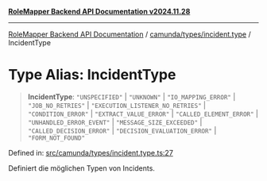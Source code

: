 [**RoleMapper Backend API Documentation v2024.11.28**](../../../../README.md)

***

[RoleMapper Backend API Documentation](../../../../modules.md) / [camunda/types/incident.type](../README.md) / IncidentType

# Type Alias: IncidentType

> **IncidentType**: `"UNSPECIFIED"` \| `"UNKNOWN"` \| `"IO_MAPPING_ERROR"` \| `"JOB_NO_RETRIES"` \| `"EXECUTION_LISTENER_NO_RETRIES"` \| `"CONDITION_ERROR"` \| `"EXTRACT_VALUE_ERROR"` \| `"CALLED_ELEMENT_ERROR"` \| `"UNHANDLED_ERROR_EVENT"` \| `"MESSAGE_SIZE_EXCEEDED"` \| `"CALLED_DECISION_ERROR"` \| `"DECISION_EVALUATION_ERROR"` \| `"FORM_NOT_FOUND"`

Defined in: [src/camunda/types/incident.type.ts:27](https://github.com/FlowCraft-AG/RoleMapper/blob/d09e0a221a0891128652190f77e15989426161d8/backend/src/camunda/types/incident.type.ts#L27)

Definiert die möglichen Typen von Incidents.
